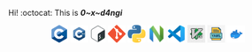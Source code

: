  Hi! :octocat: This is ***0~x~d4ngi***
<p align ="center">
    <img  alt="c" height="32px" src="./media/c.png"/>
  <img  alt="c++" height="32px" src="./media/c++.jpg"/>
  <img  alt="Shell" height="32px" src="./media/shell.png"/>
  <img  alt="Git" height="32px" src="./media/git.png"/>
  <img  alt="Python" height="32px" src="./media/python.png"/>
  <img  alt="Neovim" height="32px" src="./media/neovim.png"/>
  <img  alt="VSCode" height="32px" src="./media/vscode.png"/>
  <img  alt="vim" height="32px" src="./media/vim.jpg"/>
  <img  alt="YAML" height="32px" src="./media/YAML.png"/>
  <img  alt="docker" height="32px" src="./media/docker.png"/>
</p>